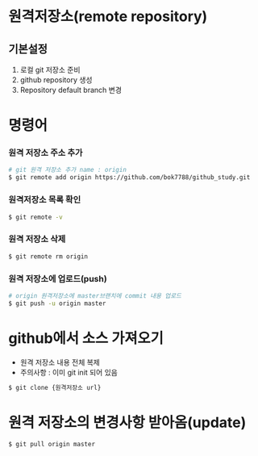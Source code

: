 # 원격저장소(remote repository)

## 기본설정

1. 로컬 git 저장소 준비
2. github repository 생성
3. Repository default branch 변경

# 명령어

### 원격 저장소 주소 추가

```bash
# git 원격 저장소 추가 name : origin
$ git remote add origin https://github.com/bok7788/github_study.git
```

### 원격저장소 목록 확인

```bash
$ git remote -v
```

### 원격 저장소 삭제

```bash
$ git remote rm origin
```

### 원격 저장소에 업로드(push)

```bash
# origin 원격저장소에 master브랜치에 commit 내용 업로드
$ git push -u origin master
```

# github에서 소스 가져오기

- 원격 저장소 내용 전체 복제
- 주의사항 : 이미 git init 되어 있음

```bash
$ git clone {원격저장소 url}
```



# 원격 저장소의 변경사항 받아옴(update)

```bash
$ git pull origin master
```

